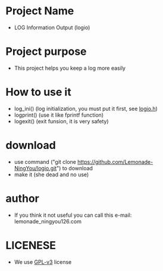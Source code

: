 # Project Name 
- LOG Information Output (logio)

# Project purpose
- This project helps you keep a log more easily

# How to use it
- log_ini() (log initialization, you must put it first, see [logio.h](src/logio.h))
- logprint() (use it like fprintf function)
- logexit() (exit funsion, it is very safety)

# download

- use command ("git clone https://github.com/Lemonade-NingYou/logio.git") to download
- make it (she dead and no use)

# author
- If you think it not useful you can call this e-mail: lemonade_ningyou126.com

# LICENESE
- We use [GPL-v3](LICENSE) license
